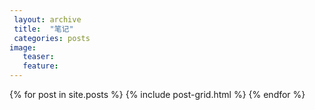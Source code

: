 ```yaml
---
 layout: archive
 title:  "笔记"
 categories: posts
image:
   teaser:
   feature:
---
```


<div class="tiles">
{% for post in site.posts %}
	{% include post-grid.html %}
{% endfor %}
</div><!-- /.tiles -->

